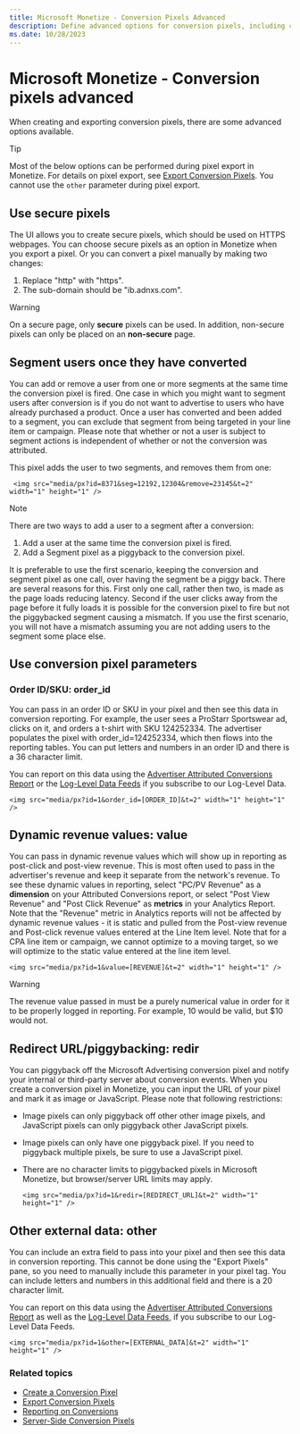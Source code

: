 ```yaml
---
title: Microsoft Monetize - Conversion Pixels Advanced
description: Define advanced options for conversion pixels, including creation and export details. Explore available advanced features.
ms.date: 10/28/2023
---
```


# Microsoft Monetize - Conversion pixels advanced

When creating and exporting conversion pixels, there are some advanced options available.

> [!TIP]
> Most of the below options can be performed during pixel export in Monetize. For details on pixel export, see [Export Conversion Pixels](export-conversion-pixels.md). You cannot use the `other` parameter during pixel export.

## Use secure pixels

The UI allows you to create secure pixels, which should be used on HTTPS webpages. You can choose secure pixels as an option in Monetize when you export a pixel. Or you can convert a pixel manually by making two changes:

1. Replace "http" with "https".
1. The sub-domain should be "ib.adnxs.com".

> [!WARNING]
> On a secure page, only **secure** pixels can be used. In addition, non-secure pixels can only be placed on an **non-secure** page.

## Segment users once they have converted

You can add or remove a user from one or more segments at the same time the conversion pixel is fired. One case in which you might want to segment users after conversion is if you do not want to advertise to users who have already purchased a product. Once a user has converted and been added to a segment, you can exclude that segment from being
targeted in your line item or campaign. Please note that whether or not a user is subject to segment actions is independent of whether or not the conversion was attributed.

This pixel adds the user to two segments, and removes them from one:

```
 <img src="media/px?id=8371&seg=12192,12304&remove=23145&t=2" width="1" height="1" /> 
```

> [!NOTE]
> There are two ways to add a user to a segment after a conversion:
>
> 1. Add a user at the same time the conversion pixel is fired.
> 1. Add a Segment pixel as a piggyback to the conversion pixel.
>
> It is preferable to use the first scenario, keeping the conversion and segment pixel as one call, over having the segment be a piggy back. There are several reasons for this. First only one call, rather then two, is made as the page loads reducing latency. Second if the user clicks away from the page before it fully loads it is possible for the conversion pixel to fire but not the piggybacked segment causing a mismatch. If you use the first scenario, you will not have a mismatch
> assuming you are not adding users to the segment some place else.

## Use conversion pixel parameters

### Order ID/SKU: order_id

You can pass in an order ID or SKU in your pixel and then see this data in conversion reporting. For example, the user sees a ProStarr Sportswear ad, clicks on it, and orders a t-shirt with SKU 124252334. The advertiser populates the pixel with order_id=124252334, which then flows into the reporting tables. You can put letters and numbers in an order ID and there is a 36 character limit.

You can report on this data using the [Advertiser Attributed Conversions Report](advertiser-attributed-conversions-report.md) or the [Log-Level Data Feeds](../log-level-data/log-level-data-feeds.md) if you subscribe to our Log-Level Data.

```
<img src="media/px?id=1&order_id=[ORDER_ID]&t=2" width="1" height="1" /> 
```

## Dynamic revenue values: value

You can pass in dynamic revenue values which will show up in reporting as post-click and post-view revenue. This is most often used to pass in the advertiser's revenue and keep it separate from the network's revenue. To see these dynamic values in reporting, select "PC/PV Revenue" as a **dimension** on your Attributed Conversions report, or select "Post View Revenue" and "Post Click Revenue" as **metrics** in your Analytics Report. Note that the "Revenue" metric in Analytics reports will not be affected by dynamic revenue values - it is static and pulled from the Post-view revenue and Post-click revenue values entered at the Line Item level. Note that for a CPA line item or campaign, we cannot optimize to a moving target, so we will optimize to the static value entered at the line item level.

```
<img src="media/px?id=1&value=[REVENUE]&t=2" width="1" height="1" /> 
```

> [!WARNING]
> The revenue value passed in must be a purely numerical value in order for it to be properly logged in reporting. For example, 10 would be valid, but $10 would not.

## Redirect URL/piggybacking: redir

You can piggyback off the Microsoft Advertising conversion pixel and notify your internal or third-party server about conversion events. When you create a conversion pixel in Monetize, you can input the URL of your pixel and mark it as image or JavaScript. Please note that following restrictions:

- Image pixels can only piggyback off other other image pixels, and JavaScript pixels can only piggyback other JavaScript pixels.

- Image pixels can only have one piggyback pixel. If you need to piggyback multiple pixels, be sure to use a JavaScript pixel.

- There are no character limits to piggybacked pixels in Microsoft Monetize, but browser/server URL limits
  may apply.

  ```
  <img src="media/px?id=1&redir=[REDIRECT_URL]&t=2" width="1" height="1" /> 
  ```

## Other external data: other

You can include an extra field to pass into your pixel and then see this data in conversion reporting. This cannot be done using the "Export Pixels" pane, so you need to manually include this parameter in your pixel tag. You can include letters and numbers in this additional field and there is a 20 character limit.

You can report on this data using the [Advertiser Attributed Conversions Report](advertiser-attributed-conversions-report.md) as well as the [Log-Level Data Feeds](../log-level-data/log-level-data-feeds.md), if you subscribe to our Log-Level Data Feeds.

```
<img src="media/px?id=1&other=[EXTERNAL_DATA]&t=2" width="1" height="1" /> 
```

### Related topics

- [Create a Conversion Pixel](create-a-conversion-pixel.md)
- [Export Conversion Pixels](export-conversion-pixels.md)
- [Reporting on Conversions](reporting-on-conversions.md)
- [Server-Side Conversion Pixels](server-side-conversion-pixels.md)
